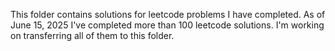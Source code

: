 This folder contains solutions for leetcode problems I have completed.
As of June 15, 2025 I've completed more than 100 leetcode solutions. I'm working on transferring all of them to this folder.
